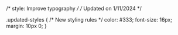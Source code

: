 /* style: Improve typography */
/* Updated on 1/11/2024 */

.updated-styles {
  /* New styling rules */
  color: #333;
  font-size: 16px;
  margin: 10px 0;
}